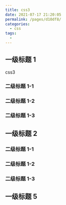 ```yaml
---
title: css3
date: 2021-07-17 21:20:05
permalink: /pages/d10df8/
categories:
  - css
tags:
  - 
---
```

## 一级标题 1

css3

### 二级标题 1-1

### 二级标题 1-2

### 二级标题 1-3

## 一级标题 2

### 二级标题 1-1

### 二级标题 1-2

### 二级标题 1-3

## 一级标题 5
